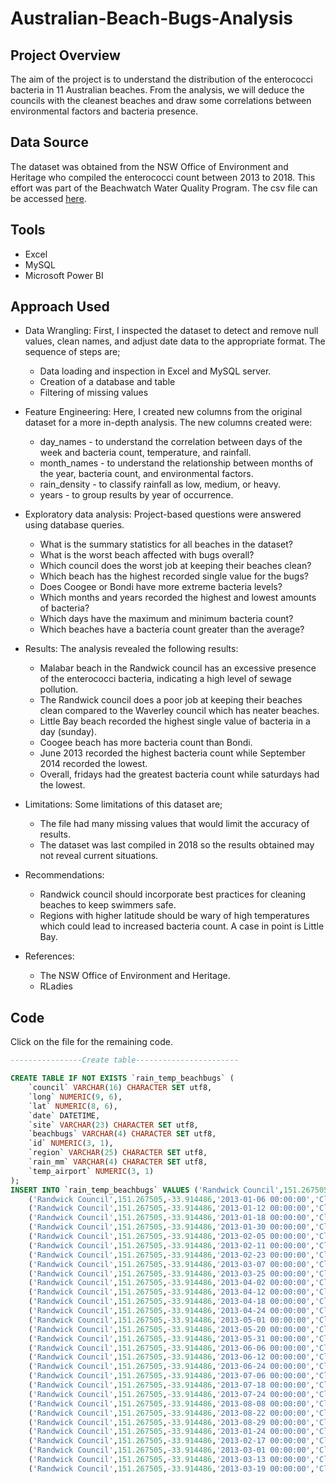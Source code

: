# Australian-Beach-Bugs-Analysis

## Project Overview
The aim of the project is to understand the distribution of the enterococci bacteria in 11 Australian beaches. From the analysis, we will deduce the councils with the cleanest beaches and draw some correlations between environmental factors and bacteria presence.

## Data Source
The dataset was obtained from the NSW Office of Environment and Heritage who compiled the enterococci count between 2013 to 2018. This effort was part of the Beachwatch Water Quality Program. The csv file can be accessed [here](https://bit.ly/4fhQnHS).

  ## Tools
  - Excel
  - MySQL
  - Microsoft Power BI

## Approach Used
- Data Wrangling: First, I inspected the dataset to detect and remove null values, clean names, and adjust date data to the appropriate format. The sequence of steps are;
  - Data loading and inspection in Excel and MySQL server.
  - Creation of a database and table
  - Filtering of missing values
 
 -  Feature Engineering: Here, I created new columns from the original dataset for a more in-depth analysis. The new columns created were:
     - day_names - to understand the correlation between days of the week and bacteria count, temperature, and rainfall.
     - month_names - to understand the relationship between months of the year, bacteria count, and environmental factors.
     - rain_density - to classify rainfall as low, medium, or heavy.
     - years - to group results by year of occurrence.

- Exploratory data analysis: Project-based questions were answered using database queries.
   - What is the summary statistics for all beaches in the dataset?
   - What is the worst beach affected with bugs overall?
   - Which council does the worst job at keeping their beaches clean?
   - Which beach has the highest recorded single value for the bugs?
   - Does Coogee or Bondi have more extreme bacteria levels?
   - Which months and years recorded the highest and lowest amounts of bacteria?
   - Which days have the maximum and minimum bacteria count?
   - Which beaches have a bacteria count greater than the average?
 
- Results: The analysis revealed the following results:
   - Malabar beach in the Randwick council has an excessive presence of the enterococci bacteria, indicating a high level of sewage pollution.
   - The Randwick council does a poor job at keeping their beaches clean compared to the Waverley council which has neater beaches.
   - Little Bay beach recorded the highest single value of bacteria in a day (sunday).
   - Coogee beach has more bacteria count than Bondi.
   - June 2013 recorded the highest bacteria count while September 2014 recorded the lowest.
   - Overall, fridays had the greatest bacteria count while saturdays had the lowest.

- Limitations: Some limitations of this dataset are;
  - The file had many missing values that would limit the accuracy of results.
  - The dataset was last compiled in 2018 so the results obtained may not reveal current situations.
     
- Recommendations:
  - Randwick council should incorporate best practices for cleaning beaches to keep swimmers safe.
  - Regions with higher latitude should be wary of high temperatures which could lead to increased bacteria count. A case in point is Little Bay.

- References: 
  - The NSW Office of Environment and Heritage.
  - RLadies
 
## Code
Click on the file for the remaining code.
```sql
----------------Create table-----------------------

CREATE TABLE IF NOT EXISTS `rain_temp_beachbugs` (
    `council` VARCHAR(16) CHARACTER SET utf8,
    `long` NUMERIC(9, 6),
    `lat` NUMERIC(8, 6),
    `date` DATETIME,
    `site` VARCHAR(23) CHARACTER SET utf8,
    `beachbugs` VARCHAR(4) CHARACTER SET utf8,
    `id` NUMERIC(3, 1),
    `region` VARCHAR(25) CHARACTER SET utf8,
    `rain_mm` VARCHAR(4) CHARACTER SET utf8,
    `temp_airport` NUMERIC(3, 1)
);
INSERT INTO `rain_temp_beachbugs` VALUES ('Randwick Council',151.267505,-33.914486,'2013-01-02 00:00:00','Clovelly Beach','19',25,'Sydney City Ocean Beaches','0',23.4),
	('Randwick Council',151.267505,-33.914486,'2013-01-06 00:00:00','Clovelly Beach','3',25,'Sydney City Ocean Beaches','0',30.3),
	('Randwick Council',151.267505,-33.914486,'2013-01-12 00:00:00','Clovelly Beach','2',25,'Sydney City Ocean Beaches','0',31.4),
	('Randwick Council',151.267505,-33.914486,'2013-01-18 00:00:00','Clovelly Beach','13',25,'Sydney City Ocean Beaches','0',46.4),
	('Randwick Council',151.267505,-33.914486,'2013-01-30 00:00:00','Clovelly Beach','8',25,'Sydney City Ocean Beaches','0.6',26.6),
	('Randwick Council',151.267505,-33.914486,'2013-02-05 00:00:00','Clovelly Beach','7',25,'Sydney City Ocean Beaches','0.1',25.7),
	('Randwick Council',151.267505,-33.914486,'2013-02-11 00:00:00','Clovelly Beach','11',25,'Sydney City Ocean Beaches','8',22.2),
	('Randwick Council',151.267505,-33.914486,'2013-02-23 00:00:00','Clovelly Beach','97',25,'Sydney City Ocean Beaches','7.2',24.8),
	('Randwick Council',151.267505,-33.914486,'2013-03-07 00:00:00','Clovelly Beach','3',25,'Sydney City Ocean Beaches','0',29.1),
	('Randwick Council',151.267505,-33.914486,'2013-03-25 00:00:00','Clovelly Beach','0',25,'Sydney City Ocean Beaches','0',25.8),
	('Randwick Council',151.267505,-33.914486,'2013-04-02 00:00:00','Clovelly Beach','6',25,'Sydney City Ocean Beaches','0',24.4),
	('Randwick Council',151.267505,-33.914486,'2013-04-12 00:00:00','Clovelly Beach','0',25,'Sydney City Ocean Beaches','0',26.1),
	('Randwick Council',151.267505,-33.914486,'2013-04-18 00:00:00','Clovelly Beach','1',25,'Sydney City Ocean Beaches','7.8',23.2),
	('Randwick Council',151.267505,-33.914486,'2013-04-24 00:00:00','Clovelly Beach','8',25,'Sydney City Ocean Beaches','0',22.9),
	('Randwick Council',151.267505,-33.914486,'2013-05-01 00:00:00','Clovelly Beach','3',25,'Sydney City Ocean Beaches','0',24.4),
	('Randwick Council',151.267505,-33.914486,'2013-05-20 00:00:00','Clovelly Beach','5',25,'Sydney City Ocean Beaches','0',20.2),
	('Randwick Council',151.267505,-33.914486,'2013-05-31 00:00:00','Clovelly Beach','0',25,'Sydney City Ocean Beaches','0',25),
	('Randwick Council',151.267505,-33.914486,'2013-06-06 00:00:00','Clovelly Beach','8',25,'Sydney City Ocean Beaches','0',21.8),
	('Randwick Council',151.267505,-33.914486,'2013-06-12 00:00:00','Clovelly Beach','2',25,'Sydney City Ocean Beaches','0',16.2),
	('Randwick Council',151.267505,-33.914486,'2013-06-24 00:00:00','Clovelly Beach','35',25,'Sydney City Ocean Beaches','55.6',15),
	('Randwick Council',151.267505,-33.914486,'2013-07-06 00:00:00','Clovelly Beach','2',25,'Sydney City Ocean Beaches','0',18.5),
	('Randwick Council',151.267505,-33.914486,'2013-07-18 00:00:00','Clovelly Beach','2',25,'Sydney City Ocean Beaches','0',23.3),
	('Randwick Council',151.267505,-33.914486,'2013-07-24 00:00:00','Clovelly Beach','57',25,'Sydney City Ocean Beaches','0',16.1),
	('Randwick Council',151.267505,-33.914486,'2013-08-08 00:00:00','Clovelly Beach','39',25,'Sydney City Ocean Beaches','10.4',13.3),
	('Randwick Council',151.267505,-33.914486,'2013-08-22 00:00:00','Clovelly Beach','0',25,'Sydney City Ocean Beaches','0',19.4),
	('Randwick Council',151.267505,-33.914486,'2013-08-29 00:00:00','Clovelly Beach','0',25,'Sydney City Ocean Beaches','0',22.8),
	('Randwick Council',151.267505,-33.914486,'2013-01-24 00:00:00','Clovelly Beach','0',25,'Sydney City Ocean Beaches','0',27.5),
	('Randwick Council',151.267505,-33.914486,'2013-02-17 00:00:00','Clovelly Beach','9',25,'Sydney City Ocean Beaches','13.6',26.3),
	('Randwick Council',151.267505,-33.914486,'2013-03-01 00:00:00','Clovelly Beach','20',25,'Sydney City Ocean Beaches','28.6',21.2),
	('Randwick Council',151.267505,-33.914486,'2013-03-13 00:00:00','Clovelly Beach','0',25,'Sydney City Ocean Beaches','0',29.4),
	('Randwick Council',151.267505,-33.914486,'2013-03-19 00:00:00','Clovelly Beach','0',25,'Sydney City Ocean Beaches','0',24.2),

```
